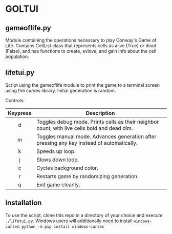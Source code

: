 # GOLTUI

## gameoflife.py
Module containing the operations necessary to play Conway's Game of Life. Contains CellList class that represents cells as alive (True) or dead (False), and has functions to create, evlove, and gain info about the cell population.

## lifetui.py
Script using the gameoflife module to print the game to a terminal screen using the curses library. Initial generation is random.

Controls:

| Keypress | Description |
| :------: | ----------- |
| d        | Toggles debug mode. Prints cells as their neighbor count, with live cells bold and dead dim. |
| m        | Toggles manual mode. Advances generation after pressing any key instead of automatically. |
| k        | Speeds up loop. |
| j        | Slows down loop. |
| c        | Cycles background color. |
| r        | Restarts game by randomizing generation. |
| q        | Exit game cleanly. |

## installation
To use the script, clone this repo in a directory of your choice and execute `./lifetui.py`. Windows users will additionally need to install `windows-curses`: `python -m pip install windows-curses`
